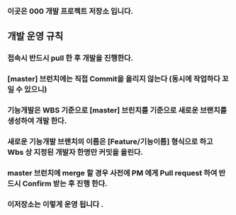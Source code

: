 ### 이곳은 000 개발 프로젝트 저장소 입니다.

## 개발 운영 규칙

### 접속시 반드시 pull 한 후 개발을 진행한다. 
### [master] 브런치에는 직접 Commit을 올리지 않는다 (동시에 작업하다 꼬일 수 있으니) 
### 기능개발은 WBS 기준으로 [master] 브린치를 기준으로 새로운 브랜치를 생성하여 개발 한다. 
### 새로운 기능개발 브랜치의 이름은 [Feature/기능이름] 형식으로 하고 Wbs 상 지정된 개발자 한명만 커밋을 올린다. 
### master 브런치에 merge 할 경우 사전에 PM 에게 Pull request 하여 반드시 Confirm 받는 후 진행 한다.  

### 이저장소는 이렇게 운영 됩니다 .

